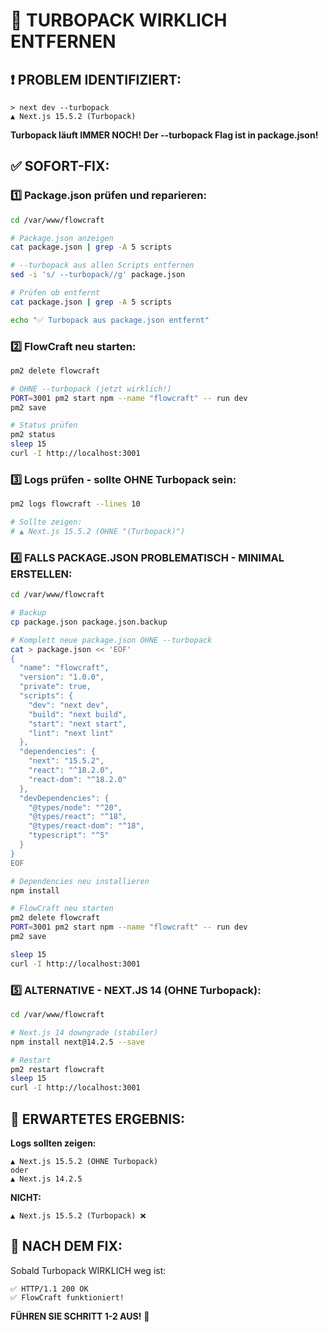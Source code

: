 # 🔧 TURBOPACK WIRKLICH ENTFERNEN

## ❗ PROBLEM IDENTIFIZIERT:
```
> next dev --turbopack
▲ Next.js 15.5.2 (Turbopack)
```

**Turbopack läuft IMMER NOCH! Der --turbopack Flag ist in package.json!**

## ✅ SOFORT-FIX:

### **1️⃣ Package.json prüfen und reparieren:**
```bash
cd /var/www/flowcraft

# Package.json anzeigen
cat package.json | grep -A 5 scripts

# --turbopack aus allen Scripts entfernen
sed -i 's/ --turbopack//g' package.json

# Prüfen ob entfernt
cat package.json | grep -A 5 scripts

echo "✅ Turbopack aus package.json entfernt"
```

### **2️⃣ FlowCraft neu starten:**
```bash
pm2 delete flowcraft

# OHNE --turbopack (jetzt wirklich!)
PORT=3001 pm2 start npm --name "flowcraft" -- run dev
pm2 save

# Status prüfen
pm2 status
sleep 15
curl -I http://localhost:3001
```

### **3️⃣ Logs prüfen - sollte OHNE Turbopack sein:**
```bash
pm2 logs flowcraft --lines 10

# Sollte zeigen:
# ▲ Next.js 15.5.2 (OHNE "(Turbopack)")
```

### **4️⃣ FALLS PACKAGE.JSON PROBLEMATISCH - MINIMAL ERSTELLEN:**
```bash
cd /var/www/flowcraft

# Backup
cp package.json package.json.backup

# Komplett neue package.json OHNE --turbopack
cat > package.json << 'EOF'
{
  "name": "flowcraft",
  "version": "1.0.0",
  "private": true,
  "scripts": {
    "dev": "next dev",
    "build": "next build",
    "start": "next start",
    "lint": "next lint"
  },
  "dependencies": {
    "next": "15.5.2",
    "react": "^18.2.0",
    "react-dom": "^18.2.0"
  },
  "devDependencies": {
    "@types/node": "^20",
    "@types/react": "^18",
    "@types/react-dom": "^18",
    "typescript": "^5"
  }
}
EOF

# Dependencies neu installieren
npm install

# FlowCraft neu starten
pm2 delete flowcraft
PORT=3001 pm2 start npm --name "flowcraft" -- run dev
pm2 save

sleep 15
curl -I http://localhost:3001
```

### **5️⃣ ALTERNATIVE - NEXT.JS 14 (OHNE Turbopack):**
```bash
cd /var/www/flowcraft

# Next.js 14 downgrade (stabiler)
npm install next@14.2.5 --save

# Restart
pm2 restart flowcraft
sleep 15
curl -I http://localhost:3001
```

## 🎯 **ERWARTETES ERGEBNIS:**

**Logs sollten zeigen:**
```
▲ Next.js 15.5.2 (OHNE Turbopack)
oder
▲ Next.js 14.2.5
```

**NICHT:**
```
▲ Next.js 15.5.2 (Turbopack) ❌
```

## 🚀 **NACH DEM FIX:**

Sobald Turbopack WIRKLICH weg ist:
```
✅ HTTP/1.1 200 OK
✅ FlowCraft funktioniert!
```

**FÜHREN SIE SCHRITT 1-2 AUS!** 🔧

